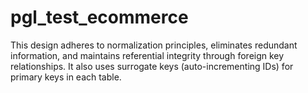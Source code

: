 # pgl_test_ecommerce

This design adheres to normalization principles, eliminates redundant information, 
and maintains referential integrity through foreign key relationships. 
It also uses surrogate keys (auto-incrementing IDs) for primary keys in each table. 
